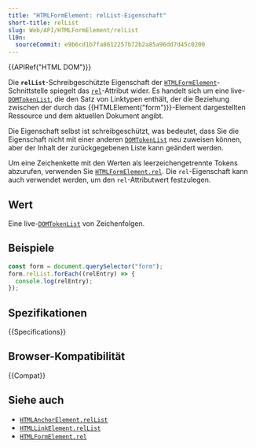 ```yaml
---
title: "HTMLFormElement: relList-Eigenschaft"
short-title: relList
slug: Web/API/HTMLFormElement/relList
l10n:
  sourceCommit: e9b6cd1b7fa8612257b72b2a85a96dd7d45c0200
---
```


{{APIRef("HTML DOM")}}

Die **`relList`**-Schreibgeschützte Eigenschaft der [`HTMLFormElement`](/de/docs/Web/API/HTMLFormElement)-Schnittstelle spiegelt das [`rel`](/de/docs/Web/HTML/Reference/Attributes/rel)-Attribut wider. Es handelt sich um eine live-[`DOMTokenList`](/de/docs/Web/API/DOMTokenList), die den Satz von Linktypen enthält, der die Beziehung zwischen der durch das {{HTMLElement("form")}}-Element dargestellten Ressource und dem aktuellen Dokument angibt.

Die Eigenschaft selbst ist schreibgeschützt, was bedeutet, dass Sie die Eigenschaft nicht mit einer anderen [`DOMTokenList`](/de/docs/Web/API/DOMTokenList) neu zuweisen können, aber der Inhalt der zurückgegebenen Liste kann geändert werden.

Um eine Zeichenkette mit den Werten als leerzeichengetrennte Tokens abzurufen, verwenden Sie [`HTMLFormElement.rel`](/de/docs/Web/API/HTMLFormElement/rel). Die `rel`-Eigenschaft kann auch verwendet werden, um den `rel`-Attributwert festzulegen.

## Wert

Eine live-[`DOMTokenList`](/de/docs/Web/API/DOMTokenList) von Zeichenfolgen.

## Beispiele

```js
const form = document.querySelector("form");
form.relList.forEach((relEntry) => {
  console.log(relEntry);
});
```

## Spezifikationen

{{Specifications}}

## Browser-Kompatibilität

{{Compat}}

## Siehe auch

- [`HTMLAnchorElement.relList`](/de/docs/Web/API/HTMLAnchorElement/relList)
- [`HTMLLinkElement.relList`](/de/docs/Web/API/HTMLLinkElement/relList)
- [`HTMLFormElement.rel`](/de/docs/Web/API/HTMLFormElement/rel)
